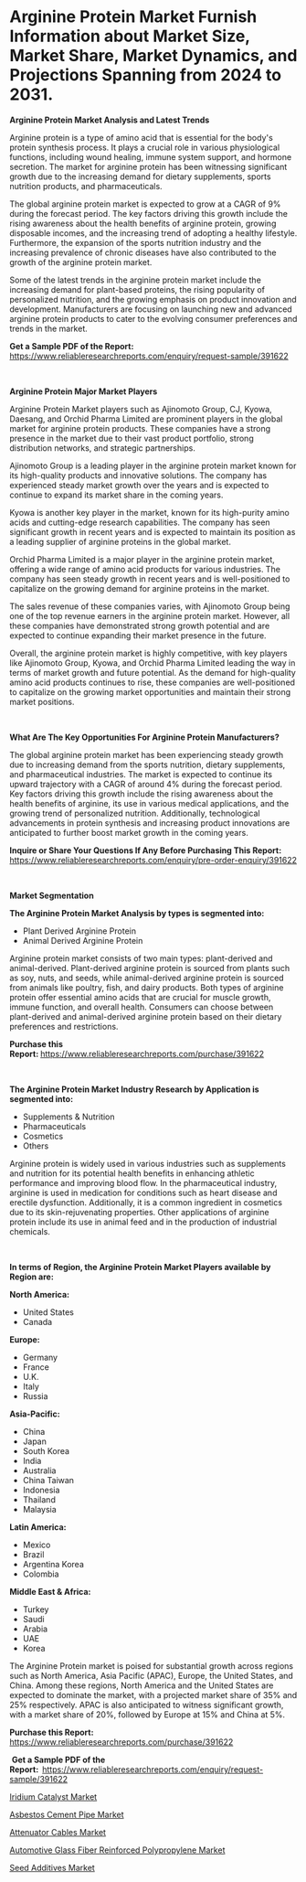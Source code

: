 <p><h1>Arginine Protein Market Furnish Information about Market Size, Market Share, Market Dynamics, and Projections Spanning from 2024 to 2031.</h1></p><p><strong>Arginine Protein Market Analysis and Latest Trends</strong></p>
<p><p>Arginine protein is a type of amino acid that is essential for the body's protein synthesis process. It plays a crucial role in various physiological functions, including wound healing, immune system support, and hormone secretion. The market for arginine protein has been witnessing significant growth due to the increasing demand for dietary supplements, sports nutrition products, and pharmaceuticals.</p><p>The global arginine protein market is expected to grow at a CAGR of 9% during the forecast period. The key factors driving this growth include the rising awareness about the health benefits of arginine protein, growing disposable incomes, and the increasing trend of adopting a healthy lifestyle. Furthermore, the expansion of the sports nutrition industry and the increasing prevalence of chronic diseases have also contributed to the growth of the arginine protein market.</p><p>Some of the latest trends in the arginine protein market include the increasing demand for plant-based proteins, the rising popularity of personalized nutrition, and the growing emphasis on product innovation and development. Manufacturers are focusing on launching new and advanced arginine protein products to cater to the evolving consumer preferences and trends in the market.</p></p>
<p><strong>Get a Sample PDF of the Report:&nbsp;</strong> <a href="https://www.reliableresearchreports.com/enquiry/request-sample/391622">https://www.reliableresearchreports.com/enquiry/request-sample/391622</a></p>
<p>&nbsp;</p>
<p><strong>Arginine Protein Major Market Players</strong></p>
<p><p>Arginine Protein Market players such as Ajinomoto Group, CJ, Kyowa, Daesang, and Orchid Pharma Limited are prominent players in the global market for arginine protein products. These companies have a strong presence in the market due to their vast product portfolio, strong distribution networks, and strategic partnerships.</p><p>Ajinomoto Group is a leading player in the arginine protein market known for its high-quality products and innovative solutions. The company has experienced steady market growth over the years and is expected to continue to expand its market share in the coming years.</p><p>Kyowa is another key player in the market, known for its high-purity amino acids and cutting-edge research capabilities. The company has seen significant growth in recent years and is expected to maintain its position as a leading supplier of arginine proteins in the global market.</p><p>Orchid Pharma Limited is a major player in the arginine protein market, offering a wide range of amino acid products for various industries. The company has seen steady growth in recent years and is well-positioned to capitalize on the growing demand for arginine proteins in the market.</p><p>The sales revenue of these companies varies, with Ajinomoto Group being one of the top revenue earners in the arginine protein market. However, all these companies have demonstrated strong growth potential and are expected to continue expanding their market presence in the future.</p><p>Overall, the arginine protein market is highly competitive, with key players like Ajinomoto Group, Kyowa, and Orchid Pharma Limited leading the way in terms of market growth and future potential. As the demand for high-quality amino acid products continues to rise, these companies are well-positioned to capitalize on the growing market opportunities and maintain their strong market positions.</p></p>
<p>&nbsp;</p>
<p><strong>What Are The Key Opportunities For Arginine Protein Manufacturers?</strong></p>
<p><p>The global arginine protein market has been experiencing steady growth due to increasing demand from the sports nutrition, dietary supplements, and pharmaceutical industries. The market is expected to continue its upward trajectory with a CAGR of around 4% during the forecast period. Key factors driving this growth include the rising awareness about the health benefits of arginine, its use in various medical applications, and the growing trend of personalized nutrition. Additionally, technological advancements in protein synthesis and increasing product innovations are anticipated to further boost market growth in the coming years.</p></p>
<p><strong>Inquire or Share Your Questions If Any Before Purchasing This Report:</strong> <a href="https://www.reliableresearchreports.com/enquiry/pre-order-enquiry/391622">https://www.reliableresearchreports.com/enquiry/pre-order-enquiry/391622</a></p>
<p>&nbsp;</p>
<p><strong>Market Segmentation</strong></p>
<p><strong>The Arginine Protein Market Analysis by types is segmented into:</strong></p>
<p><ul><li>Plant Derived Arginine Protein</li><li>Animal Derived Arginine Protein</li></ul></p>
<p><p>Arginine protein market consists of two main types: plant-derived and animal-derived. Plant-derived arginine protein is sourced from plants such as soy, nuts, and seeds, while animal-derived arginine protein is sourced from animals like poultry, fish, and dairy products. Both types of arginine protein offer essential amino acids that are crucial for muscle growth, immune function, and overall health. Consumers can choose between plant-derived and animal-derived arginine protein based on their dietary preferences and restrictions.</p></p>
<p><strong>Purchase this Report:&nbsp;</strong><a href="https://www.reliableresearchreports.com/purchase/391622">https://www.reliableresearchreports.com/purchase/391622</a></p>
<p>&nbsp;</p>
<p><strong>The Arginine Protein Market Industry Research by Application is segmented into:</strong></p>
<p><ul><li>Supplements & Nutrition</li><li>Pharmaceuticals</li><li>Cosmetics</li><li>Others</li></ul></p>
<p><p>Arginine protein is widely used in various industries such as supplements and nutrition for its potential health benefits in enhancing athletic performance and improving blood flow. In the pharmaceutical industry, arginine is used in medication for conditions such as heart disease and erectile dysfunction. Additionally, it is a common ingredient in cosmetics due to its skin-rejuvenating properties. Other applications of arginine protein include its use in animal feed and in the production of industrial chemicals.</p></p>
<p>&nbsp;</p>
<p><strong>In terms of Region, the Arginine Protein Market Players available by Region are:</strong></p>
<p>
    <p> <strong> North America: </strong>
        <ul>
            <li>United States</li>
            <li>Canada</li>
        </ul>
        </p> 
    <p> <strong> Europe: </strong>
        <ul>
            <li>Germany</li>
            <li>France</li>
            <li>U.K.</li>
            <li>Italy</li>
            <li>Russia</li>
        </ul>
        </p> 
    <p> <strong> Asia-Pacific: </strong>
        <ul>
            <li>China</li>
            <li>Japan</li>
            <li>South Korea</li>
            <li>India</li>
            <li>Australia</li>
            <li>China Taiwan</li>
            <li>Indonesia</li>
            <li>Thailand</li>
            <li>Malaysia</li>
        </ul>
        </p> 
    <p> <strong> Latin America: </strong>
        <ul>
            <li>Mexico</li>
            <li>Brazil</li>
            <li>Argentina Korea</li>
            <li>Colombia</li>
        </ul>
        </p> 
    <p> <strong> Middle East & Africa: </strong>
        <ul>
            <li>Turkey</li>
            <li>Saudi</li>
            <li>Arabia</li>
            <li>UAE</li>
            <li>Korea</li>
        </ul>
    </p>
    </p>
<p><p>The Arginine Protein market is poised for substantial growth across regions such as North America, Asia Pacific (APAC), Europe, the United States, and China. Among these regions, North America and the United States are expected to dominate the market, with a projected market share of 35% and 25% respectively. APAC is also anticipated to witness significant growth, with a market share of 20%, followed by Europe at 15% and China at 5%.</p></p>
<p><strong>Purchase this Report: </strong><a href="https://www.reliableresearchreports.com/purchase/391622">https://www.reliableresearchreports.com/purchase/391622</a></p>
<p>&nbsp;<strong>Get a Sample PDF of the Report:&nbsp;&nbsp;</strong><a href="https://www.reliableresearchreports.com/enquiry/request-sample/391622">https://www.reliableresearchreports.com/enquiry/request-sample/391622</a></p>
<p><strong></strong></p>
<p><p><a href="https://frill-swim-3cd.notion.site/Iridium-Catalyst-Market-Size-Share-Trends-Analysis-Report-By-Application-Regional-Outlook-Compe-5aabe73a65e7465d84d11dc2ca124985">Iridium Catalyst Market</a></p><p><a href="https://view.publitas.com/reportprime-1/global-asbestos-cement-pipe-market-by-types-applications-and-major-players-with-regional-growth-rate-analysis-and-development-situation-from-2024-to-2031/">Asbestos Cement Pipe Market</a></p><p><a href="https://view.publitas.com/reportprime-1/attenuator-cables-market-share-market-new-trends-analysis-report-by-type-by-application-by-end-use-by-region-and-segment-forecasts-2024-2031/">Attenuator Cables Market</a></p><p><a href="https://cautious-neon-760.notion.site/Automotive-Glass-Fiber-Reinforced-Polypropylene-Market-Research-Report-Provides-Critical-Insights-th-780b808b5def4377961cc30a2debdf8e">Automotive Glass Fiber Reinforced Polypropylene Market</a></p><p><a href="https://gentle-editor-9db.notion.site/Seed-Additives-Market-Offer-Valuable-Insights-into-Market-Size-Market-Share-Market-Trends-and-Pro-93141b205bbe4282886a268b6f210d55">Seed Additives Market</a></p></p>